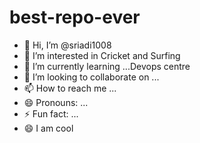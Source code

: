 # best-repo-ever
- 👋 Hi, I’m @sriadi1008
- 👀 I’m interested in Cricket and Surfing
- 🌱 I’m currently learning ...Devops centre
- 💞️ I’m looking to collaborate on ...
- 📫 How to reach me ...
- 😄 Pronouns: ...
- ⚡ Fun fact: ...
- 😄 I am cool

<!---
sriadi1008/sriadi1008 is a ✨ special ✨ repository because its `README.md` (this file) appears on your GitHub profile.
You can click the Preview link to take a look at your changes.
--->
